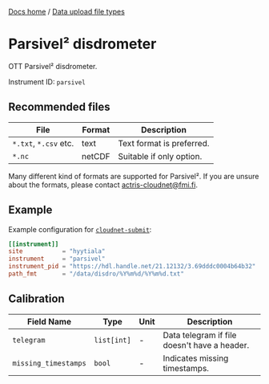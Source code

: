 [Docs home](https://docs.cloudnet.fmi.fi) / [Data upload file types](../api/upload-file-types.md)

# Parsivel² disdrometer

OTT Parsivel² disdrometer.

Instrument ID: `parsivel`

## Recommended files

| File                  | Format | Description               |
| --------------------- | ------ | ------------------------- |
| `*.txt`, `*.csv` etc. | text   | Text format is preferred. |
| `*.nc`                | netCDF | Suitable if only option.  |

Many different kind of formats are supported for Parsivel². If you are unsure about the formats, please contact [actris-cloudnet@fmi.fi](mailto:actris-cloudnet@fmi.fi).

## Example

Example configuration for [`cloudnet-submit`](https://github.com/actris-cloudnet/cloudnet-submit):

```toml
[[instrument]]
site           = "hyytiala"
instrument     = "parsivel"
instrument_pid = "https://hdl.handle.net/21.12132/3.69dddc0004b64b32"
path_fmt       = "/data/disdro/%Y%m%d/%Y%m%d.txt"
```

## Calibration

| Field Name           | Type        | Unit | Description                                  |
| -------------------- | ----------- | ---- | -------------------------------------------- |
| `telegram`           | `list[int]` | -    | Data telegram if file doesn't have a header. |
| `missing_timestamps` | `bool`      | -    | Indicates missing timestamps.                |
